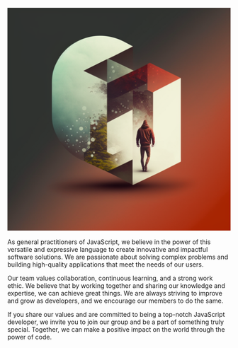 ![GPCare banner](gpcarebanner.png)

As general practitioners of JavaScript, we believe in the power of this versatile and expressive language
to create innovative and impactful software solutions.
We are passionate about solving complex problems and building high-quality applications that meet the needs of our users.

Our team values collaboration, continuous learning, and a strong work ethic.
We believe that by working together and sharing our knowledge and expertise, we can achieve great things.
We are always striving to improve and grow as developers, and we encourage our members to do the same.

If you share our values and are committed to being a top-notch JavaScript developer,
we invite you to join our group and be a part of something truly special. Together,
we can make a positive impact on the world through the power of code.
